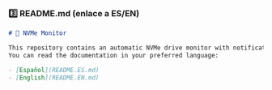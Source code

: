 ### 3️⃣ **README.md** (enlace a ES/EN)

```markdown
# 📘 NVMe Monitor

This repository contains an automatic NVMe drive monitor with notifications and reports.
You can read the documentation in your preferred language:

- [Español](README.ES.md)
- [English](README.EN.md)